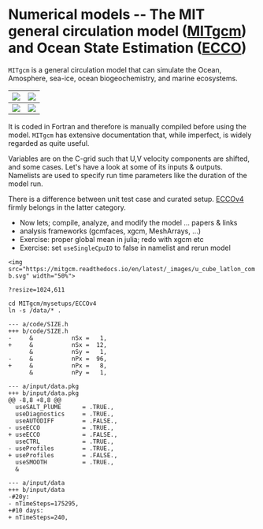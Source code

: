 


# Numerical models -- The MIT general circulation model ([MITgcm](https://mitgcm.readthedocs.io/en/latest/)) and Ocean State Estimation ([ECCO](https://ecco.jpl.nasa.gov/))

`MITgcm` is a general circulation model that can simulate the Ocean, Amosphere, sea-ice, ocean biogeochemistry, and marine ecosystems.

![](https://mitgcm.readthedocs.io/en/latest/_images/eddy_on_cubic_globe.svg)         |  ![](https://github.com/gaelforget/GlobalOceanNotebooks/blob/master/OceanTransports/MOC.png)
:------------------------------:|:---------------------------------:
![](https://mitgcm.readthedocs.io/en/latest/_images/scales.png)  |  ![](https://mitgcm.readthedocs.io/en/latest/_images/adv_gyre_maps.png)

It is coded in Fortran and therefore is manually compiled before using the model. `MITgcm` has extensive documentation that, while imperfect, is widely regarded as quite useful.  

Variables are on the C-grid such that U,V velocity components are shifted, and some cases. Let's have a look at some of its inputs & outputs. Namelists are used to specify run time parameters like the duration of the model run.

There is a difference between unit test case and curated setup. [ECCOv4](https://eccov4.readthedocs.io/en/latest/) firmly belongs in the latter category. 

- Now lets; compile, analyze, and modify the model ... papers & links
- analysis frameworks (gcmfaces, xgcm, MeshArrays, ...)
- Exercise: proper global mean in julia; redo with xgcm etc
- Exercise: set `useSingleCpuIO` to false in namelist and rerun model 

`<img src="https://mitgcm.readthedocs.io/en/latest/_images/u_cube_latlon_comb.svg" width="50%">`

`?resize=1024,611`

```
cd MITgcm/mysetups/ECCOv4
ln -s /data/* .
```

```
--- a/code/SIZE.h
+++ b/code/SIZE.h
-     &           nSx =   1,
+     &           nSx =  12,
      &           nSy =   1,
-     &           nPx =  96,
+     &           nPx =   8,
      &           nPy =   1,
```


```
--- a/input/data.pkg
+++ b/input/data.pkg
@@ -8,8 +8,8 @@
  useSALT_PlUME      = .TRUE.,
  useDiagnostics     = .TRUE.,
  useAUTODIFF        = .FALSE.,
- useECCO            = .TRUE.,
+ useECCO            = .FALSE.,
  useCTRL            = .TRUE.,
- useProfiles        = .TRUE.,
+ useProfiles        = .FALSE.,
  useSMOOTH          = .TRUE.,
  &
```

```
--- a/input/data
+++ b/input/data
-#20y:
- nTimeSteps=175295,
+#10 days:
+ nTimeSteps=240,
```

